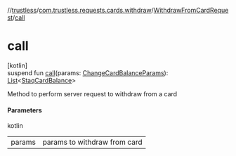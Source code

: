 //[trustless](../../../index.md)/[com.trustless.requests.cards.withdraw](../index.md)/[WithdrawFromCardRequest](index.md)/[call](call.md)

# call

[kotlin]\
suspend fun [call](call.md)(params: [ChangeCardBalanceParams](../../com.trustless.requests.cards.topUp/-change-card-balance-params/index.md)): [List](https://kotlinlang.org/api/latest/jvm/stdlib/kotlin.collections/-list/index.html)&lt;[StaqCardBalance](../../com.trustless.requests.cards/-staq-card-balance/index.md)&gt;

Method to perform server request to withdraw from a card

#### Parameters

kotlin

| | |
|---|---|
| params | params to withdraw from card |
